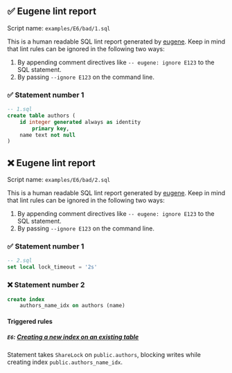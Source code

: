 ## ✅ Eugene lint report

Script name: `examples/E6/bad/1.sql`

This is a human readable SQL lint report generated by [eugene](https://github.com/kaaveland/eugene).
Keep in mind that lint rules can be ignored in the following two ways:

  1. By appending comment directives like `-- eugene: ignore E123` to the SQL statement.
  2. By passing `--ignore E123` on the command line.

### ✅ Statement number 1

```sql
-- 1.sql
create table authors (
    id integer generated always as identity
        primary key,
    name text not null
)
```

## ❌ Eugene lint report

Script name: `examples/E6/bad/2.sql`

This is a human readable SQL lint report generated by [eugene](https://github.com/kaaveland/eugene).
Keep in mind that lint rules can be ignored in the following two ways:

  1. By appending comment directives like `-- eugene: ignore E123` to the SQL statement.
  2. By passing `--ignore E123` on the command line.

### ✅ Statement number 1

```sql
-- 2.sql
set local lock_timeout = '2s'
```

### ❌ Statement number 2

```sql
create index
    authors_name_idx on authors (name)
```

#### Triggered rules

##### `E6`: [Creating a new index on an existing table](https://kaveland.no/eugene/hints/E6/)

Statement takes `ShareLock` on `public.authors`, blocking writes while creating index `public.authors_name_idx`.
